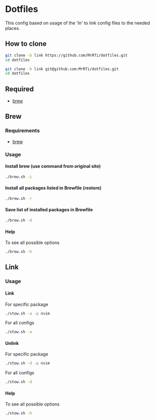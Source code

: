 # Dotfiles

This config based on usage of the 'ln' to link config files to the needed places.

## How to clone

```sh
git clone -b link https://github.com/MrRTi/dotfiles.git
cd dotfiles
```

```sh
git clone -b link git@github.com:MrRTi/dotfiles.git
cd dotfiles
```

## Required

- [brew](https://brew.sh/)

## Brew

### Requirements

- [brew](https://brew.sh/)

### Usage

#### Install brew (use command from original site)

```sh
./brew.sh -i
```

#### Install all packages listed in Brewfile (restore)

```sh
./brew.sh -r
```

#### Save list of installed packages in Brewfile

```sh
./brew.sh -d
```

#### Help

To see all possible options

```sh
./brew.sh -h
```
## Link

### Usage

#### Link

For specific package

```sh
./stow.sh -a -p nvim
```

For all configs

```sh
./stow.sh -a
```

#### Unlink

For specific package

```sh
./stow.sh -d -p nvim
```

For all configs

```sh
./stow.sh -d
```

#### Help

To see all possible options

```sh
./stow.sh -h
```


